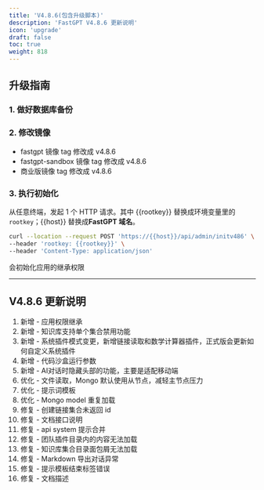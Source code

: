 ```yaml
---
title: 'V4.8.6(包含升级脚本)'
description: 'FastGPT V4.8.6 更新说明'
icon: 'upgrade'
draft: false
toc: true
weight: 818
---
```


## 升级指南

### 1. 做好数据库备份

### 2. 修改镜像

- fastgpt 镜像 tag 修改成 v4.8.6
- fastgpt-sandbox 镜像 tag 修改成 v4.8.6
- 商业版镜像 tag 修改成 v4.8.6

### 3. 执行初始化

从任意终端，发起 1 个 HTTP 请求。其中 {{rootkey}} 替换成环境变量里的 `rootkey`；{{host}} 替换成**FastGPT 域名**。

```bash
curl --location --request POST 'https://{{host}}/api/admin/initv486' \
--header 'rootkey: {{rootkey}}' \
--header 'Content-Type: application/json'
```

会初始化应用的继承权限

-------

## V4.8.6 更新说明

1. 新增 - 应用权限继承 
2. 新增 - 知识库支持单个集合禁用功能 
3. 新增 - 系统插件模式变更，新增链接读取和数学计算器插件，正式版会更新如何自定义系统插件 
4. 新增 - 代码沙盒运行参数 
5. 新增 - AI对话时隐藏头部的功能，主要是适配移动端 
6. 优化 - 文件读取，Mongo 默认使用从节点，减轻主节点压力 
7. 优化 - 提示词模板 
8. 优化 - Mongo model 重复加载 
9. 修复 - 创建链接集合未返回 id 
10. 修复 - 文档接口说明 
11. 修复 - api system 提示合并
12. 修复 - 团队插件目录内的内容无法加载 
13. 修复 - 知识库集合目录面包屑无法加载 
14. 修复 - Markdown 导出对话异常 
15. 修复 -  提示模板结束标签错误
16. 修复 - 文档描述
